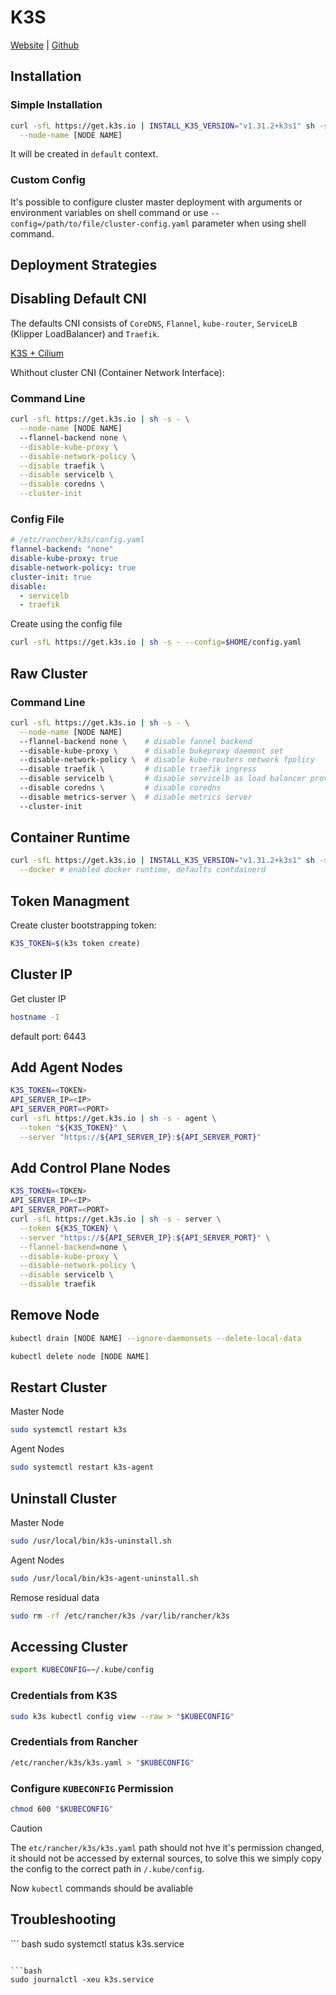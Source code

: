 
# K3S

[Website](https://docs.k3s.io/) | [Github](https://github.com/k3s-io/k3s)

## Installation

### Simple Installation

```bash
curl -sfL https://get.k3s.io | INSTALL_K3S_VERSION="v1.31.2+k3s1" sh -s - \
  --node-name [NODE NAME]
```

It will be created in `default` context.

### Custom Config

It's possible to configure cluster master deployment with arguments or environment variables on shell command or use  `--config=/path/to/file/cluster-config.yaml` parameter when using shell command.

## Deployment Strategies



## Disabling Default CNI

The defaults CNI consists of `CoreDNS`, `Flannel`, `kube-router`, `ServiceLB` (Klipper LoadBalancer) and `Traefik`.

[K3S + Cilium](https://blog.stonegarden.dev/articles/2024/02/bootstrapping-k3s-with-cilium/#tips-tricks-and-troubleshooting)

Whithout cluster CNI (Container Network Interface):

### Command Line

```bash
curl -sfL https://get.k3s.io | sh -s - \
  --node-name [NODE NAME]
  --flannel-backend none \
  --disable-kube-proxy \
  --disable-network-policy \
  --disable traefik \
  --disable servicelb \
  --disable coredns \
  --cluster-init
```

### Config File

```yaml
# /etc/rancher/k3s/config.yaml
flannel-backend: "none"
disable-kube-proxy: true
disable-network-policy: true
cluster-init: true
disable:
  - servicelb
  - traefik
```

Create using the config file

```bash
curl -sfL https://get.k3s.io | sh -s - --config=$HOME/config.yaml
```

## Raw Cluster

### Command Line

```bash
curl -sfL https://get.k3s.io | sh -s - \
  --node-name [NODE NAME]
  --flannel-backend none \    # disable fannel backend
  --disable-kube-proxy \      # disable bukeproxy daemont set
  --disable-network-policy \  # disable kube-routers network fpolicy
  --disable traefik \         # disable traefik ingress
  --disable servicelb \       # disable servicelb as load balancer provider
  --disable coredns \         # disable coredns     
  --disable metrics-server \  # disable metrics server
  --cluster-init
```

## Container Runtime

```bash
curl -sfL https://get.k3s.io | INSTALL_K3S_VERSION="v1.31.2+k3s1" sh -s - \
  --docker # enabled docker runtime, defaults contdainerd
```

## Token Managment

Create cluster bootstrapping token:

```bash
K3S_TOKEN=$(k3s token create)
```

## Cluster IP

Get cluster IP

```bash
hostname -I
```

default port: 6443

## Add Agent Nodes

```bash
K3S_TOKEN=<TOKEN>
API_SERVER_IP=<IP>
API_SERVER_PORT=<PORT>
curl -sfL https://get.k3s.io | sh -s - agent \
  --token "${K3S_TOKEN}" \
  --server "https://${API_SERVER_IP}:${API_SERVER_PORT}"
```

## Add Control Plane Nodes

```bash
K3S_TOKEN=<TOKEN>
API_SERVER_IP=<IP>
API_SERVER_PORT=<PORT>
curl -sfL https://get.k3s.io | sh -s - server \
  --token ${K3S_TOKEN} \
  --server "https://${API_SERVER_IP}:${API_SERVER_PORT}" \
  --flannel-backend=none \
  --disable-kube-proxy \
  --disable-network-policy \
  --disable servicelb \
  --disable traefik
```

## Remove Node

```bash
kubectl drain [NODE NAME] --ignore-daemonsets --delete-local-data
```

```bash
kubectl delete node [NODE NAME]
```

## Restart Cluster

Master Node

```bash
sudo systemctl restart k3s
```

Agent Nodes

```bash
sudo systemctl restart k3s-agent
```

## Uninstall Cluster

Master Node

```bash
sudo /usr/local/bin/k3s-uninstall.sh
```

Agent Nodes

```bash
sudo /usr/local/bin/k3s-agent-uninstall.sh
```

Remose residual data

```bash
sudo rm -rf /etc/rancher/k3s /var/lib/rancher/k3s
```

## Accessing Cluster

```bash
export KUBECONFIG=~/.kube/config
```

### Credentials from K3S

```bash
sudo k3s kubectl config view --raw > "$KUBECONFIG"
```

### Credentials from Rancher

```bash
/etc/rancher/k3s/k3s.yaml > "$KUBECONFIG"
```

### Configure `KUBECONFIG` Permission

```bash
chmod 600 "$KUBECONFIG"
```

> [!CAUTION]
> The `etc/rancher/k3s/k3s.yaml` path should not hve it's permission changed, it should not be accessed by external sources, to solve this we simply copy the config to the correct path in `/.kube/config`.

Now `kubectl` commands should be avaliable

## Troubleshooting

´´´ bash
sudo systemctl status k3s.service
```

```bash
sudo journalctl -xeu k3s.service
```
